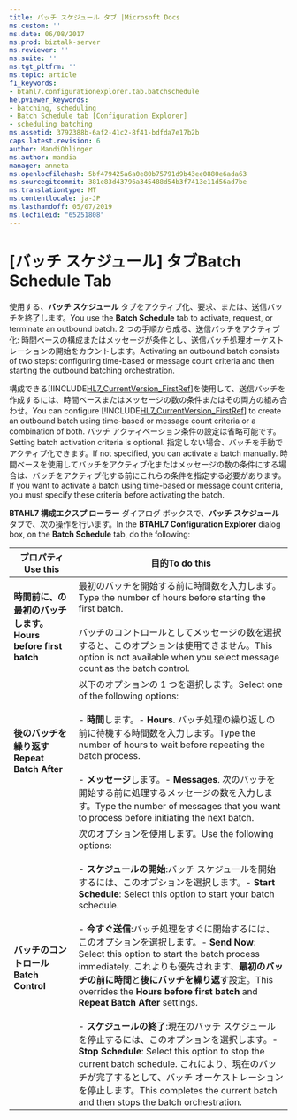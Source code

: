 ```yaml
---
title: バッチ スケジュール タブ |Microsoft Docs
ms.custom: ''
ms.date: 06/08/2017
ms.prod: biztalk-server
ms.reviewer: ''
ms.suite: ''
ms.tgt_pltfrm: ''
ms.topic: article
f1_keywords:
- btahl7.configurationexplorer.tab.batchschedule
helpviewer_keywords:
- batching, scheduling
- Batch Schedule tab [Configuration Explorer]
- scheduling batching
ms.assetid: 3792388b-6af2-41c2-8f41-bdfda7e17b2b
caps.latest.revision: 6
author: MandiOhlinger
ms.author: mandia
manager: anneta
ms.openlocfilehash: 5bf479425a6a0e80b75791d9b43ee0880e6ada63
ms.sourcegitcommit: 381e83d43796a345488d54b3f7413e11d56ad7be
ms.translationtype: MT
ms.contentlocale: ja-JP
ms.lasthandoff: 05/07/2019
ms.locfileid: "65251808"
---
```

# <a name="batch-schedule-tab"></a><span data-ttu-id="b4793-102">[バッチ スケジュール] タブ</span><span class="sxs-lookup"><span data-stu-id="b4793-102">Batch Schedule Tab</span></span>
<span data-ttu-id="b4793-103">使用する、**バッチ スケジュール** タブをアクティブ化、要求、または、送信バッチを終了します。</span><span class="sxs-lookup"><span data-stu-id="b4793-103">You use the **Batch Schedule** tab to activate, request, or terminate an outbound batch.</span></span> <span data-ttu-id="b4793-104">2 つの手順から成る、送信バッチをアクティブ化: 時間ベースの構成またはメッセージが条件とし、送信バッチ処理オーケストレーションの開始をカウントします。</span><span class="sxs-lookup"><span data-stu-id="b4793-104">Activating an outbound batch consists of two steps: configuring time-based or message count criteria and then starting the outbound batching orchestration.</span></span>  
  
 <span data-ttu-id="b4793-105">構成できる[!INCLUDE[HL7_CurrentVersion_FirstRef](../../includes/hl7-currentversion-firstref-md.md)]を使用して、送信バッチを作成するには、時間ベースまたはメッセージの数の条件またはその両方の組み合わせ。</span><span class="sxs-lookup"><span data-stu-id="b4793-105">You can configure [!INCLUDE[HL7_CurrentVersion_FirstRef](../../includes/hl7-currentversion-firstref-md.md)] to create an outbound batch using time-based or message count criteria or a combination of both.</span></span> <span data-ttu-id="b4793-106">バッチ アクティベーション条件の設定は省略可能です。</span><span class="sxs-lookup"><span data-stu-id="b4793-106">Setting batch activation criteria is optional.</span></span> <span data-ttu-id="b4793-107">指定しない場合、バッチを手動でアクティブ化できます。</span><span class="sxs-lookup"><span data-stu-id="b4793-107">If not specified, you can activate a batch manually.</span></span> <span data-ttu-id="b4793-108">時間ベースを使用してバッチをアクティブ化またはメッセージの数の条件にする場合は、バッチをアクティブ化する前にこれらの条件を指定する必要があります。</span><span class="sxs-lookup"><span data-stu-id="b4793-108">If you want to activate a batch using time-based or message count criteria, you must specify these criteria before activating the batch.</span></span>  
  
 <span data-ttu-id="b4793-109">**BTAHL7 構成エクスプ ローラー**  ダイアログ ボックスで、**バッチ スケジュール** タブで、次の操作を行います。</span><span class="sxs-lookup"><span data-stu-id="b4793-109">In the **BTAHL7 Configuration Explorer** dialog box, on the **Batch Schedule** tab, do the following:</span></span>  
  
|<span data-ttu-id="b4793-110">プロパティ</span><span class="sxs-lookup"><span data-stu-id="b4793-110">Use this</span></span>|<span data-ttu-id="b4793-111">目的</span><span class="sxs-lookup"><span data-stu-id="b4793-111">To do this</span></span>|  
|--------------|----------------|  
|<span data-ttu-id="b4793-112">**時間前に、の最初のバッチします。**</span><span class="sxs-lookup"><span data-stu-id="b4793-112">**Hours before first batch**</span></span>|<span data-ttu-id="b4793-113">最初のバッチを開始する前に時間数を入力します。</span><span class="sxs-lookup"><span data-stu-id="b4793-113">Type the number of hours before starting the first batch.</span></span><br /><br /> <span data-ttu-id="b4793-114">バッチのコントロールとしてメッセージの数を選択すると、このオプションは使用できません。</span><span class="sxs-lookup"><span data-stu-id="b4793-114">This option is not available when you select message count as the batch control.</span></span>|  
|<span data-ttu-id="b4793-115">**後のバッチを繰り返す**</span><span class="sxs-lookup"><span data-stu-id="b4793-115">**Repeat Batch After**</span></span>|<span data-ttu-id="b4793-116">以下のオプションの 1 つを選択します。</span><span class="sxs-lookup"><span data-stu-id="b4793-116">Select one of the following options:</span></span><br /><br /> <span data-ttu-id="b4793-117">-                   **時間**します。</span><span class="sxs-lookup"><span data-stu-id="b4793-117">-                   **Hours**.</span></span> <span data-ttu-id="b4793-118">バッチ処理の繰り返しの前に待機する時間数を入力します。</span><span class="sxs-lookup"><span data-stu-id="b4793-118">Type the number of hours to wait before repeating the batch process.</span></span><br /><br /> <span data-ttu-id="b4793-119">-                   **メッセージ**します。</span><span class="sxs-lookup"><span data-stu-id="b4793-119">-                   **Messages**.</span></span> <span data-ttu-id="b4793-120">次のバッチを開始する前に処理するメッセージの数を入力します。</span><span class="sxs-lookup"><span data-stu-id="b4793-120">Type the number of messages that you want to process before initiating the next batch.</span></span>|  
|<span data-ttu-id="b4793-121">**バッチのコントロール**</span><span class="sxs-lookup"><span data-stu-id="b4793-121">**Batch Control**</span></span>|<span data-ttu-id="b4793-122">次のオプションを使用します。</span><span class="sxs-lookup"><span data-stu-id="b4793-122">Use the following options:</span></span><br /><br /> <span data-ttu-id="b4793-123">-                   **スケジュールの開始**:バッチ スケジュールを開始するには、このオプションを選択します。</span><span class="sxs-lookup"><span data-stu-id="b4793-123">-                   **Start Schedule**: Select this option to start your batch schedule.</span></span><br /><br /> <span data-ttu-id="b4793-124">-                   **今すぐ送信**:バッチ処理をすぐに開始するには、このオプションを選択します。</span><span class="sxs-lookup"><span data-stu-id="b4793-124">-                   **Send Now**: Select this option to start the batch process immediately.</span></span> <span data-ttu-id="b4793-125">これよりも優先されます、**最初のバッチの前に時間**と**後にバッチを繰り返す**設定。</span><span class="sxs-lookup"><span data-stu-id="b4793-125">This overrides the **Hours before first batch** and **Repeat Batch After** settings.</span></span><br /><br /> <span data-ttu-id="b4793-126">-                   **スケジュールの終了**:現在のバッチ スケジュールを停止するには、このオプションを選択します。</span><span class="sxs-lookup"><span data-stu-id="b4793-126">-                   **Stop Schedule**: Select this option to stop the current batch schedule.</span></span> <span data-ttu-id="b4793-127">これにより、現在のバッチが完了するとして、バッチ オーケストレーションを停止します。</span><span class="sxs-lookup"><span data-stu-id="b4793-127">This completes the current batch and then stops the batch orchestration.</span></span>|